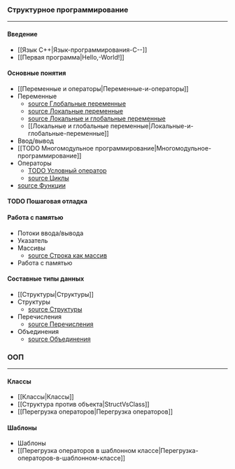 ### Структурное программирование
***
#### Введение
* [[Язык С++|Язык-программирования-С--]]
* [[Первая программа|Hello,-World!]]
#### Основные понятия
* [[Переменные и операторы|Переменные-и-операторы]]
* Переменные
  * [source Глобальные переменные](https://github.com/StriderAJR/StudentCpp/blob/master/source/Basics_01_FirstProgram.h)
  * [source Локальные переменные](https://github.com/StriderAJR/StudentCpp/blob/master/source/Basics_02.3_LocalVariables.h)
  * [source Локальные и глобальные переменные](https://github.com/StriderAJR/StudentCpp/blob/master/source/Basics_02.4_LocalGlobalVariables.h)
  * [[Локальные и глобальные переменные|Локальные-и-глобальные-переменные]]
* Ввод/вывод
* [[TODO Многомодульное программирование|Многомодульное-программирование]]
* Операторы
  * [TODO Условный оператор]()
  * [source Циклы](https://github.com/StriderAJR/StudentCpp/blob/master/source/Basics_03_Cycles.h)
* [source Функции](https://github.com/StriderAJR/StudentCpp/blob/master/source/Basics_04_Functions.h)
#### TODO Пошаговая отладка
#### Работа с памятью
* Потоки ввода/вывода
* Указатель
* Массивы
  * [source Строка как массив](https://github.com/StriderAJR/StudentCpp/blob/master/source/Basics_07.5_Strings.h)
* Работа с памятью
#### Составные типы данных
* [[Структуры|Структуры]]
* Структуры
  * [source Структуры](https://github.com/StriderAJR/StudentCpp/blob/master/source/Basics_07.5_Strings.h)
* Перечисления
  * [source Перечисления](...)
* Объединения
  * [source Объединения](https://github.com/StriderAJR/StudentCpp/blob/master/source/Basics_10_Unions.h)
### ООП
***
#### Классы
* [[Классы|Классы]]
* [[Структура против объекта|StructVsClass]]
* [[Перегрузка операторов|Перегрузка операторов]]
#### Шаблоны
* Шаблоны
* [[Перегрузка операторов в шаблонном классе|Перегрузка-операторов-в-шаблонном-классе]]


